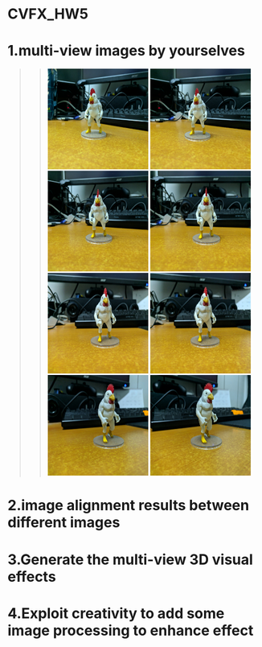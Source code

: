 # CVFX_HW5
  # 1.multi-view images by yourselves
  >><img width="200" height="200" src="G1.jpg"/>  <img width="200" height="200" src="G2.jpg"/>        
  >><img width="200" height="200" src="G3.jpg"/>  <img width="200" height="200" src="G4.jpg"/>
  >><img width="200" height="200" src="G5.jpg"/>  <img width="200" height="200" src="G6.jpg"/>        
  >><img width="200" height="200" src="G7.jpg"/>  <img width="200" height="200" src="G8.jpg"/>  
  
  # 2.image alignment results between different images



  # 3.Generate the multi-view 3D visual effects



  # 4.Exploit creativity to add some image processing to enhance effect 
